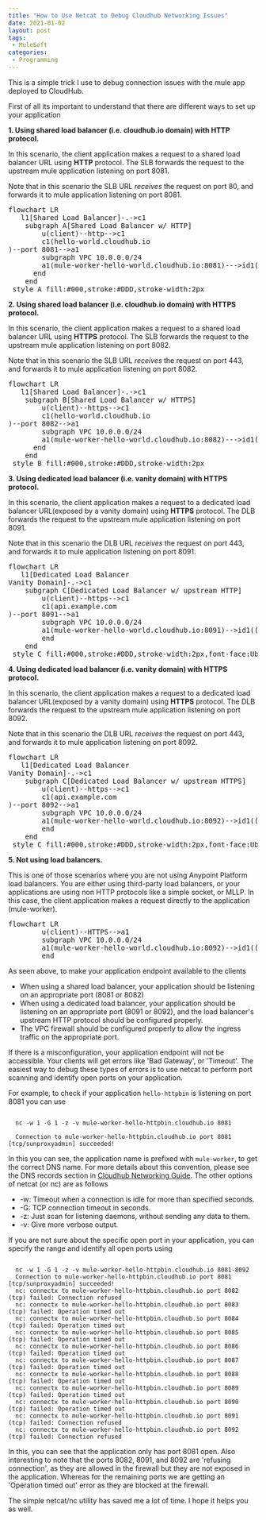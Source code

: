 ```yaml
---
title: "How to Use Netcat to Debug Cloudhub Networking Issues"
date: 2021-01-02
layout: post
tags:
 - MuleSoft
categories:
 - Programming
---
```

<script type="module">
	import mermaid from 'https://cdn.jsdelivr.net/npm/mermaid@10/dist/mermaid.esm.min.mjs';
	mermaid.initialize({
		startOnLoad: true,
		theme: 'dark'
	});
</script>
This is a simple trick I use to debug connection issues with the mule app deployed to CloudHub.

First of all its important to understand that there are different ways to set up your application

**1. Using shared load balancer (i.e. cloudhub.io domain) with HTTP protocol.**

In this scenario, the client application makes a request to a shared load balancer URL using **HTTP** protocol. The SLB forwards the request to the upstream mule application listening on port 8081.

Note that in this scenario the SLB URL *receives* the request on port 80, and forwards it to mule application listening on port 8081.

<pre class="mermaid">
flowchart LR
   l1[Shared Load Balancer]-.->c1 
    subgraph A[Shared Load Balancer w/ HTTP]
        u(client)--http-->c1
        c1(hello-world.cloudhub.io<br/>)--port 8081-->a1
        subgraph VPC 10.0.0.0/24
        a1(mule-worker-hello-world.cloudhub.io:8081)--->id1((hello-world))
      end
    end
 style A fill:#000,stroke:#DDD,stroke-width:2px
</pre>

**2. Using shared load balancer (i.e. cloudhub.io domain) with HTTPS protocol.**

In this scenario, the client application makes a request to a shared load balancer URL using **HTTPS** protocol. The SLB forwards the request to the upstream mule application listening on port 8082.

Note that in this scenario the SLB URL *receives* the request on port 443, and forwards it to mule application listening on port 8082.

<pre class="mermaid">
flowchart LR
   l1[Shared Load Balancer]-.->c1 
    subgraph B[Shared Load Balancer w/ HTTPS]
        u(client)--https-->c1
        c1(hello-world.cloudhub.io<br/>)--port 8082-->a1
        subgraph VPC 10.0.0.0/24
        a1(mule-worker-hello-world.cloudhub.io:8082)--->id1((hello-world))
      end
    end
 style B fill:#000,stroke:#DDD,stroke-width:2px
</pre>

**3. Using dedicated load balancer (i.e. vanity domain) with HTTPS protocol.**

In this scenario, the client application makes a request to a dedicated load balancer URL(exposed by a vanity domain) using **HTTPS** protocol. The DLB forwards the request to the upstream mule application listening on port 8091.

Note that in this scenario the DLB URL *receives* the request on port 443, and forwards it to mule application listening on port 8091.

<pre class="mermaid">
flowchart LR
   l1[Dedicated Load Balancer<br/>Vanity Domain]-.->c1 
    subgraph C[Dedicated Load Balancer w/ upstream HTTP]
        u(client)--https-->c1
        c1(api.example.com<br/>)--port 8091-->a1
        subgraph VPC 10.0.0.0/24
        a1(mule-worker-hello-world.cloudhub.io:8091)-->id1((hello-world))
        end
    end
 style C fill:#000,stroke:#DDD,stroke-width:2px,font-face:Ubuntu
</pre>

**4. Using dedicated load balancer (i.e. vanity domain) with HTTPS protocol.**

In this scenario, the client application makes a request to a dedicated load balancer URL(exposed by a vanity domain) using **HTTPS** protocol. The DLB forwards the request to the upstream mule application listening on port 8092.

Note that in this scenario the DLB URL *receives* the request on port 443, and forwards it to mule application listening on port 8092.

<pre class="mermaid">
flowchart LR
   l1[Dedicated Load Balancer<br/>Vanity Domain]-.->c1
    subgraph C[Dedicated Load Balancer w/ upstream HTTPS]
        u(client)--https-->c1
        c1(api.example.com<br/>)--port 8092-->a1
        subgraph VPC 10.0.0.0/24
        a1(mule-worker-hello-world.cloudhub.io:8092)-->id1((hello-world))
        end
    end
 style C fill:#000,stroke:#DDD,stroke-width:2px,font-face:Ubuntu
</pre>

**5. Not using load balancers.**

This is one of those scenarios where you are not using Anypoint Platform load balancers. You are either using third-party load balancers, or your applications are using non HTTP protocols like a simple socket, or MLLP. In this case, the client application makes a request directly to the application (mule-worker). 

<pre class="mermaid">
flowchart LR
        u(client)--HTTPS-->a1
        subgraph VPC 10.0.0.0/24
        a1(mule-worker-hello-world.cloudhub.io:8092)-->id1((hello-world))
        end
</pre>

As seen above, to make your application endpoint available to the clients

- When using a shared load balancer, your application should be listening on an appropriate port (8081 or 8082)
- When using a dedicated load balancer, your application should be listening on an appropriate port (8091 or 8092), and the load balancer's upstream HTTP protocol should be configured properly.
- The VPC firewall should be configured properly to allow the ingress traffic on the appropriate port.

If there is a misconfiguration, your application endpoint will not be accessible. Your clients will get errors like 'Bad Gateway', or 'Timeout'. The easiest way to debug these types of errors is to use netcat to perform port scanning and identify open ports on your application.

For example, to check if your application `hello-httpbin` is listening on port 8081 you can use
```shell

  nc -w 1 -G 1 -z -v mule-worker-hello-httpbin.cloudhub.io 8081

  Connection to mule-worker-hello-httpbin.cloudhub.io port 8081 [tcp/sunproxyadmin] succeeded!

```
In this you can see, the application name is prefixed with `mule-worker`, to get the correct DNS name. For more details about this convention, please see the DNS records section in [Cloudhub Networking Guide](https://docs.mulesoft.com/runtime-manager/cloudhub-networking-guide#dns-records). The other options of netcat (or nc) are as follows
 - -w: Timeout when a connection is idle for more than specified seconds. 
 - -G: TCP connection timeout in seconds.
 - -z: Just scan for listening daemons, without sending any data to them.
 - -v: Give more verbose output.

If you are not sure about the specific open port in your application, you can specify the range and identify all open ports using

```shell

  nc -w 1 -G 1 -z -v mule-worker-hello-httpbin.cloudhub.io 8081-8092
  Connection to mule-worker-hello-httpbin.cloudhub.io port 8081 [tcp/sunproxyadmin] succeeded!
  nc: connectx to mule-worker-hello-httpbin.cloudhub.io port 8082 (tcp) failed: Connection refused
  nc: connectx to mule-worker-hello-httpbin.cloudhub.io port 8083 (tcp) failed: Operation timed out
  nc: connectx to mule-worker-hello-httpbin.cloudhub.io port 8084 (tcp) failed: Operation timed out
  nc: connectx to mule-worker-hello-httpbin.cloudhub.io port 8085 (tcp) failed: Operation timed out
  nc: connectx to mule-worker-hello-httpbin.cloudhub.io port 8086 (tcp) failed: Operation timed out
  nc: connectx to mule-worker-hello-httpbin.cloudhub.io port 8087 (tcp) failed: Operation timed out
  nc: connectx to mule-worker-hello-httpbin.cloudhub.io port 8088 (tcp) failed: Operation timed out
  nc: connectx to mule-worker-hello-httpbin.cloudhub.io port 8089 (tcp) failed: Operation timed out
  nc: connectx to mule-worker-hello-httpbin.cloudhub.io port 8090 (tcp) failed: Operation timed out
  nc: connectx to mule-worker-hello-httpbin.cloudhub.io port 8091 (tcp) failed: Connection refused
  nc: connectx to mule-worker-hello-httpbin.cloudhub.io port 8092 (tcp) failed: Connection refused

```
In this, you can see that the application only has port 8081 open. Also interesting to note that the ports 8082, 8091, and 8092 are 'refusing connection', as they are allowed in the firewall but they are not exposed in the application. Whereas for the remaining ports we are getting an 'Operation timed out' error as they are blocked at the firewall.

The simple netcat/nc utility has saved me a lot of time. I hope it helps you as well.
